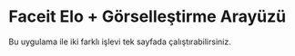 # Faceit Elo + Görselleştirme Arayüzü

Bu uygulama ile iki farklı işlevi tek sayfada çalıştırabilirsiniz.